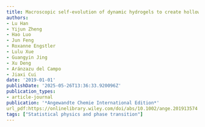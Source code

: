 ```yaml
---
title: Macroscopic self-evolution of dynamic hydrogels to create hollow interiors
authors:
- Lu Han
- Yijun Zheng
- Hao Luo
- Jun Feng
- Roxanne Engstler
- Lulu Xue
- Guangyin Jing
- Xu Deng
- Aránzazu del Campo
- Jiaxi Cui
date: '2019-01-01'
publishDate: '2025-05-26T13:36:33.920096Z'
publication_types:
- article-journal
publication: '*Angewandte Chemie International Edition*'
url_pdf:https://onlinelibrary.wiley.com/doi/abs/10.1002/ange.201913574
tags: ["Statistical physics and phase transition"]
---
```

